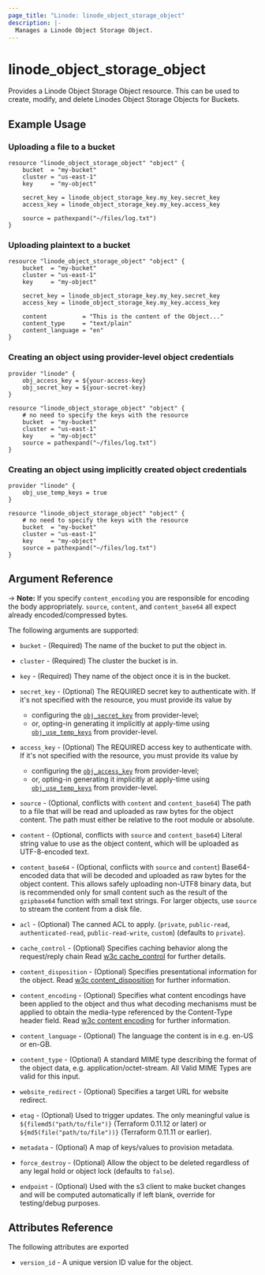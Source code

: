 ```yaml
---
page_title: "Linode: linode_object_storage_object"
description: |-
  Manages a Linode Object Storage Object.
---
```


# linode\_object\_storage\_object

Provides a Linode Object Storage Object resource. This can be used to create, modify, and delete Linodes Object Storage Objects for Buckets.

## Example Usage

### Uploading a file to a bucket

```hcl
resource "linode_object_storage_object" "object" {
    bucket  = "my-bucket"
    cluster = "us-east-1"
    key     = "my-object"

    secret_key = linode_object_storage_key.my_key.secret_key
    access_key = linode_object_storage_key.my_key.access_key

    source = pathexpand("~/files/log.txt")
}

```

### Uploading plaintext to a bucket

```hcl
resource "linode_object_storage_object" "object" {
    bucket  = "my-bucket"
    cluster = "us-east-1"
    key     = "my-object"

    secret_key = linode_object_storage_key.my_key.secret_key
    access_key = linode_object_storage_key.my_key.access_key

    content          = "This is the content of the Object..."
    content_type     = "text/plain"
    content_language = "en"
}

```

### Creating an object using provider-level object credentials

```hcl
provider "linode" {
    obj_access_key = ${your-access-key}
    obj_secret_key = ${your-secret-key}
}

resource "linode_object_storage_object" "object" {
    # no need to specify the keys with the resource
    bucket  = "my-bucket"
    cluster = "us-east-1"
    key     = "my-object"
    source = pathexpand("~/files/log.txt")
}
```

### Creating an object using implicitly created object credentials

```hcl
provider "linode" {
    obj_use_temp_keys = true
}

resource "linode_object_storage_object" "object" {
    # no need to specify the keys with the resource
    bucket  = "my-bucket"
    cluster = "us-east-1"
    key     = "my-object"
    source = pathexpand("~/files/log.txt")
}
```

## Argument Reference

-> **Note:** If you specify `content_encoding` you are responsible for encoding the body appropriately. `source`, `content`, and `content_base64` all expect already encoded/compressed bytes.

The following arguments are supported:

* `bucket` - (Required) The name of the bucket to put the object in.

* `cluster` - (Required) The cluster the bucket is in.

* `key` - (Required) They name of the object once it is in the bucket.

* `secret_key` - (Optional) The REQUIRED secret key to authenticate with. If it's not specified with the resource, you must provide its value by
  * configuring the [`obj_secret_key`](../index.md#configuration-reference) from provider-level;
  * or, opting-in generating it implicitly at apply-time using [`obj_use_temp_keys`](../index.md#configuration-reference) from provider-level.

* `access_key` - (Optional) The REQUIRED access key to authenticate with. If it's not specified with the resource, you must provide its value by
  * configuring the [`obj_access_key`](../index.md#configuration-reference) from provider-level;
  * or, opting-in generating it implicitly at apply-time using [`obj_use_temp_keys`](../index.md#configuration-reference) from provider-level.

* `source` - (Optional, conflicts with `content` and `content_base64`) The path to a file that will be read and uploaded as raw bytes for the object content. The path must either be relative to the root module or absolute.

* `content` - (Optional, conflicts with `source` and `content_base64`) Literal string value to use as the object content, which will be uploaded as UTF-8-encoded text.

* `content_base64` - (Optional, conflicts with `source` and `content`) Base64-encoded data that will be decoded and uploaded as raw bytes for the object content. This allows safely uploading non-UTF8 binary data, but is recommended only for small content such as the result of the `gzipbase64` function with small text strings. For larger objects, use `source` to stream the content from a disk file.

* `acl` - (Optional) The canned ACL to apply. (`private`, `public-read`, `authenticated-read`, `public-read-write`, `custom`) (defaults to `private`).

* `cache_control` - (Optional) Specifies caching behavior along the request/reply chain Read [w3c cache_control](http://www.w3.org/Protocols/rfc2616/rfc2616-sec14.html#sec14.9) for further details.

* `content_disposition` - (Optional) Specifies presentational information for the object. Read [w3c content_disposition](http://www.w3.org/Protocols/rfc2616/rfc2616-sec19.html#sec19.5.1) for further information.

* `content_encoding` - (Optional) Specifies what content encodings have been applied to the object and thus what decoding mechanisms must be applied to obtain the media-type referenced by the Content-Type header field. Read [w3c content encoding](http://www.w3.org/Protocols/rfc2616/rfc2616-sec14.html#sec14.11) for further information.

* `content_language` - (Optional) The language the content is in e.g. en-US or en-GB.

* `content_type` - (Optional) A standard MIME type describing the format of the object data, e.g. application/octet-stream. All Valid MIME Types are valid for this input.

* `website_redirect` - (Optional) Specifies a target URL for website redirect.

* `etag` - (Optional) Used to trigger updates. The only meaningful value is `${filemd5("path/to/file")}` (Terraform 0.11.12 or later) or `${md5(file("path/to/file"))}` (Terraform 0.11.11 or earlier).

* `metadata` - (Optional) A map of keys/values to provision metadata.

* `force_destroy` - (Optional) Allow the object to be deleted regardless of any legal hold or object lock (defaults to `false`).

* `endpoint` - (Optional) Used with the s3 client to make bucket changes and will be computed automatically if left blank, override for testing/debug purposes.

## Attributes Reference

The following attributes are exported

* `version_id` - A unique version ID value for the object.
